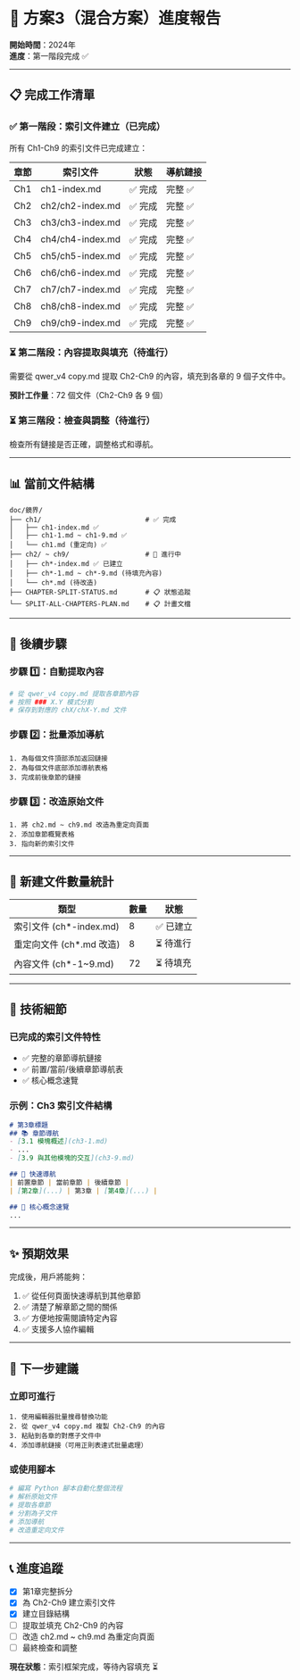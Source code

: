 # 🚀 方案3（混合方案）進度報告

**開始時間**：2024年  
**進度**：第一階段完成 ✅  

---

## 📋 完成工作清單

### ✅ 第一階段：索引文件建立（已完成）

所有 Ch1-Ch9 的索引文件已完成建立：

| 章節 | 索引文件 | 狀態 | 導航鏈接 |
|------|---------|------|---------|
| Ch1 | ch1-index.md | ✅ 完成 | 完整 ✅ |
| Ch2 | ch2/ch2-index.md | ✅ 完成 | 完整 ✅ |
| Ch3 | ch3/ch3-index.md | ✅ 完成 | 完整 ✅ |
| Ch4 | ch4/ch4-index.md | ✅ 完成 | 完整 ✅ |
| Ch5 | ch5/ch5-index.md | ✅ 完成 | 完整 ✅ |
| Ch6 | ch6/ch6-index.md | ✅ 完成 | 完整 ✅ |
| Ch7 | ch7/ch7-index.md | ✅ 完成 | 完整 ✅ |
| Ch8 | ch8/ch8-index.md | ✅ 完成 | 完整 ✅ |
| Ch9 | ch9/ch9-index.md | ✅ 完成 | 完整 ✅ |

### ⏳ 第二階段：內容提取與填充（待進行）

需要從 qwer_v4 copy.md 提取 Ch2-Ch9 的內容，填充到各章的 9 個子文件中。

**預計工作量**：72 個文件（Ch2-Ch9 各 9 個）

### ⏳ 第三階段：檢查與調整（待進行）

檢查所有鏈接是否正確，調整格式和導航。

---

## 📊 當前文件結構

```
doc/鏡界/
├── ch1/                          # ✅ 完成
│   ├── ch1-index.md ✅
│   ├── ch1-1.md ~ ch1-9.md ✅
│   └── ch1.md (重定向) ✅
├── ch2/ ~ ch9/                   # 🔄 進行中
│   ├── ch*-index.md ✅ 已建立
│   ├── ch*-1.md ~ ch*-9.md (待填充內容)
│   └── ch*.md (待改造)
├── CHAPTER-SPLIT-STATUS.md       # 📋 狀態追蹤
└── SPLIT-ALL-CHAPTERS-PLAN.md    # 📋 計畫文檔
```

---

## 🎯 後續步驟

### 步驟 1️⃣：自動提取內容
```python
# 從 qwer_v4 copy.md 提取各章節內容
# 按照 ### X.Y 模式分割
# 保存到對應的 chX/chX-Y.md 文件
```

### 步驟 2️⃣：批量添加導航
```
1. 為每個文件頂部添加返回鏈接
2. 為每個文件底部添加導航表格
3. 完成前後章節的鏈接
```

### 步驟 3️⃣：改造原始文件
```
1. 將 ch2.md ~ ch9.md 改造為重定向頁面
2. 添加章節概覽表格
3. 指向新的索引文件
```

---

## 💾 新建文件數量統計

| 類型 | 數量 | 狀態 |
|------|------|------|
| 索引文件 (ch*-index.md) | 8 | ✅ 已建立 |
| 重定向文件 (ch*.md 改造) | 8 | ⏳ 待進行 |
| 內容文件 (ch*-1~9.md) | 72 | ⏳ 待填充 |

---

## 🔧 技術細節

### 已完成的索引文件特性
- ✅ 完整的章節導航鏈接
- ✅ 前置/當前/後續章節導航表
- ✅ 核心概念速覽

### 示例：Ch3 索引文件結構
```markdown
# 第3章標題
## 📚 章節導航
- [3.1 模塊概述](ch3-1.md)
- ...
- [3.9 與其他模塊的交互](ch3-9.md)

## 🔄 快速導航
| 前置章節 | 當前章節 | 後續章節 |
| [第2章](...) | 第3章 | [第4章](...) |

## 📌 核心概念速覽
...
```

---

## ✨ 預期效果

完成後，用戶將能夠：

1. ✅ 從任何頁面快速導航到其他章節
2. ✅ 清楚了解章節之間的關係
3. ✅ 方便地按需閱讀特定內容
4. ✅ 支援多人協作編輯

---

## 📝 下一步建議

### 立即可進行
```
1. 使用編輯器批量搜尋替換功能
2. 從 qwer_v4 copy.md 複製 Ch2-Ch9 的內容
3. 粘貼到各章的對應子文件中
4. 添加導航鏈接（可用正則表達式批量處理）
```

### 或使用腳本
```python
# 編寫 Python 腳本自動化整個流程
# 解析原始文件
# 提取各章節
# 分割為子文件
# 添加導航
# 改造重定向文件
```

---

## 📞 進度追蹤

- [x] 第1章完整拆分
- [x] 為 Ch2-Ch9 建立索引文件
- [x] 建立目錄結構
- [ ] 提取並填充 Ch2-Ch9 的內容
- [ ] 改造 ch2.md ~ ch9.md 為重定向頁面
- [ ] 最終檢查和調整

**現在狀態**：索引框架完成，等待內容填充 ⏳
